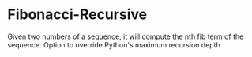 # Fibonacci-Recursive
Given two numbers of a sequence, it will compute the nth fib term of the sequence. Option to override Python's maximum recursion depth
